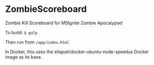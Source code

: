 # ZombieScoreboard
Zombie Kill Scoreboard for MSIgnite Zombie Apocalypse!

To build:
`$ gulp`

Then run from `/app/index.html`

In Docker, this uses the sitapati/docker-ubuntu-node-speedus Docker image as its base.
